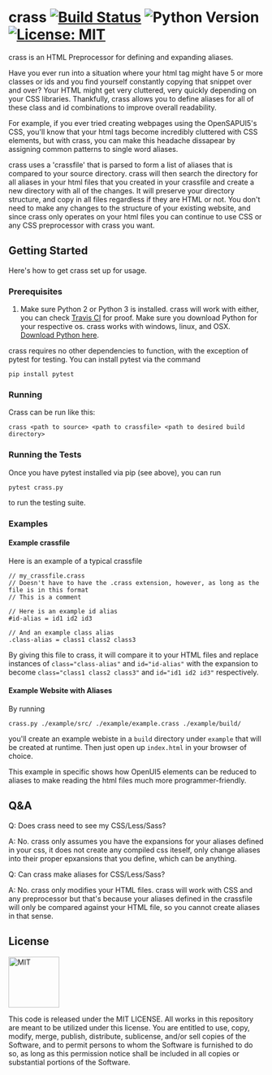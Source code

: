 # crass [![Build Status](https://travis-ci.org/surrsurus/crass.svg?branch=master)](https://travis-ci.org/surrsurus/crass) ![Python Version](https://img.shields.io/badge/python-2.7-green.svg) [![License: MIT](https://img.shields.io/badge/License-MIT-yellow.svg)](https://opensource.org/licenses/MIT)

crass is an HTML Preprocessor for defining and expanding aliases. 

Have you ever run into a situation where your html tag might have 5 or more classes or ids and you find yourself constantly copying that snippet over and over? Your HTML might get very cluttered, very quickly depending on your CSS libraries. Thankfully, crass allows you to define aliases for all of these class and id combinations to improve overall readability. 

For example, if you ever tried creating webpages using the OpenSAPUI5's CSS, you'll know that your html tags become incredibly cluttered with CSS elements, but with crass, you can make this headache dissapear by assigning common patterns to single word aliases.

crass uses a 'crassfile' that is parsed to form a list of aliases that is compared to your source directory. crass will then search the directory for all aliases in your html files that you created in your crassfile and create a new directory with all of the changes. It will preserve your directory structure, and copy in all files regardless if they are HTML or not. You don't need to make any changes to the structure of your existing website, and since crass only operates on your html files you can continue to use CSS or any CSS preprocessor with crass you want.

## Getting Started

Here's how to get crass set up for usage.

### Prerequisites

1. Make sure Python 2 or Python 3 is installed. crass will work with either, you can check [Travis CI](https://travis-ci.org/surrsurus/crass) for proof. Make sure you download Python for your respective os. crass works with windows, linux, and OSX. [Download Python here](https://www.python.org/downloads/).

crass requires no other dependencies to function, with the exception of pytest for testing. You can install pytest via the command

```
pip install pytest
```

### Running

Crass can be run like this:

```
crass <path to source> <path to crassfile> <path to desired build directory>
```

### Running the Tests

Once you have pytest installed via pip (see above), you can run

```
pytest crass.py
```

to run the testing suite.

### Examples

#### Example crassfile

Here is an example of a typical crassfile

```
// my_crassfile.crass
// Doesn't have to have the .crass extension, however, as long as the file is in this format
// This is a comment

// Here is an example id alias
#id-alias = id1 id2 id3

// And an example class alias
.class-alias = class1 class2 class3
```

By giving this file to crass, it will compare it to your HTML files and replace instances of `class="class-alias"` and `id="id-alias"` with the expansion to become `class="class1 class2 class3"` and `id="id1 id2 id3"` respectively.

#### Example Website with Aliases

By running 

```crass.py ./example/src/ ./example/example.crass ./example/build/```

 you'll create an example webiste in a `build` directory under `example` that will be created at runtime. Then just open up `index.html` in your browser of choice.

This example in specific shows how OpenUI5 elements can be reduced to aliases to make reading the html files much more programmer-friendly.

## Q&A

Q: Does crass need to see my CSS/Less/Sass?

A: No. crass only assumes you have the expansions for your aliases defined in your css, it does not create any compiled css iteself, only change aliases into their proper epxansions that you define, which can be anything.

Q: Can crass make aliases for CSS/Less/Sass?

A: No. crass only modifies your HTML files. crass will work with CSS and any preprocessor but that's because your aliases defined in the crassfile will only be compared against your HTML file, so you cannot create aliases in that sense.

## License

<img align="center" src="https://pre00.deviantart.net/4938/th/pre/f/2016/070/3/b/mit_license_logo_by_excaliburzero-d9ur2lg.png" alt="MIT" width=100>

This code is released under the MIT LICENSE. All works in this repository are meant to be utilized under this license. You are entitled to use, copy, modify, merge, publish, distribute, sublicense, and/or sell copies of the Software, and to permit persons to whom the Software is furnished to do so, as long as this permission notice shall be included in all copies or substantial portions of the Software.

